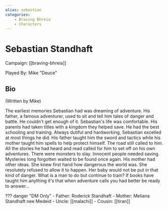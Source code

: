 ```yaml
---
alias: sebastian
categories:
    - Braving Bhreia
    - Characters
---
```


# Sebastian Standhaft

Campaign: [[braving-bhreia]]

Played By: Mike "Deuce"

## Bio

(Written by Mike)

The earliest memories Sebastian had was dreaming of adventure. His father, a famous adventurer, used to sit and tell him tales of danger and battle. He couldn't get enough of it. Sebastian's life was comfortable. His parents had taken titles with a kingdom they helped save. He had the best schooling and training. Always dutiful and hardworking, Sebastian excelled at most things he did. His father taught him the sword and tactics while his mother taught him spells to help protect himself. The road still called to him. All the stories he had heard and read called for him to set off on his own adventures. There were monsters to slay. Innocent people needed saving. Mysteries long forgotten waited to be found once again. His mother had other ideas. She knew first hand how dangerous the world was. She resolutely refused to allow it to happen. Her baby would not be put in that kind of danger. What is a man to do but continue to train? If books have taught him anything it's that when adventure calls you had better be ready to answer...

??? danger "DM Only"
    - Father: Roderick Standhaft
    - Mother: Meliana Standhaft nee Medeid
    - Uncle: [[malachi]]
    - Cousin: [[tiran]]
